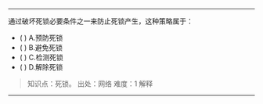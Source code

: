 ---
通过破坏死锁必要条件之一来防止死锁产生，这种策略属于：
- ( ) A.预防死锁 
- ( ) B.避免死锁 
- ( ) C.检测死锁 
- ( ) D.解除死锁

> 知识点：死锁。
> 出处：网络
> 难度：1
> 解释

---